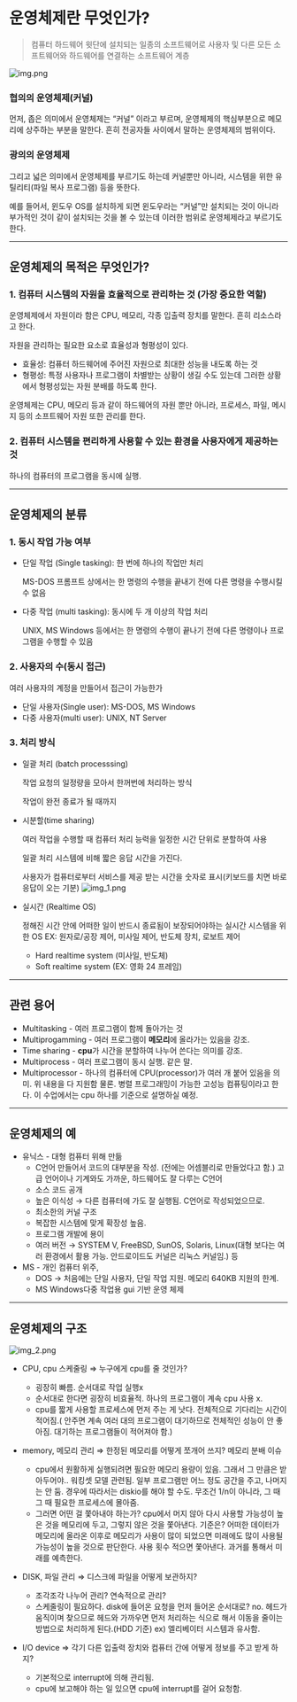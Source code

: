# 운영체제란 무엇인가?

> 컴퓨터 하드웨어 윗단에 설치되는 일종의 소프트웨어로 사용자 및 다른 모든 소프트웨어와 하드웨어를 연결하는 소프트웨어 계층

![img.png](img.png)
### 협의의 운영체제(커널)

먼저, 좁은 의미에서 운영체제는 “커널” 이라고 부르며, 운영체제의 핵심부분으로 메모리에 상주하는 부분을 말한다. 흔히 전공자들 사이에서 말하는 운영체제의 범위이다.

### 광의의 운영체제

그리고 넓은 의미에서 운영체제를 부르기도 하는데 커널뿐만 아니라, 시스템을 위한 유틸리티(파일 복사 프로그램) 등을 뜻한다.

예를 들어서, 윈도우 OS를 설치하게 되면 윈도우라는 “커널”만 설치되는 것이 아니라 부가적인 것이 같이 설치되는 것을 볼 수 있는데 이러한 범위로 운영체제라고 부르기도 한다.

---

## 운영체제의 목적은 무엇인가?

### 1. 컴퓨터 시스템의 자원을 효율적으로 관리하는 것 (가장 중요한 역할)

운영체제에서 자원이라 함은 CPU, 메모리, 각종 입출력 장치를 말한다. 흔히 리소스라고 한다.

자원을 관리하는 필요한 요소로 효율성과 형평성이 있다.

- 효율성: 컴퓨터 하드웨어에 주어진 자원으로 최대한 성능을 내도록 하는 것
- 형평성: 특정 사용자나 프로그램이 차별받는 상황이 생길 수도 있는데 그러한 상황에서 형평성있는 자원 분배를 하도록 한다.

운영체제는 CPU, 메모리 등과 같이 하드웨어의 자원 뿐만 아니라, 프로세스, 파일, 메시지 등의 소프트웨어 자원 또한 관리를 한다.

### 2. 컴퓨터 시스템을 편리하게 사용할 수 있는 환경을 사용자에게 제공하는 것

하나의 컴퓨터의 프로그램을 동시에 실행.

---

## 운영체제의 분류
### 1. 동시 작업 가능 여부

- 단일 작업 (Single tasking): 한 번에 하나의 작업만 처리

  MS-DOS 프롬프트 상에서는 한 명령의 수행을 끝내기 전에 다른 명령을 수행시킬수 없음

- 다중 작업 (multi tasking): 동시에 두 개 이상의 작업 처리

  UNIX, MS Windows 등에서는 한 명령의 수행이 끝나기 전에 다른 명령이나 프로그램을 수행할 수 있음


### 2. 사용자의 수(동시 접근)

여러 사용자의 계정을 만들어서 접근이 가능한가

- 단일 사용자(Single user): MS-DOS, MS Windows
- 다중 사용자(multi user): UNIX, NT Server

### 3. 처리 방식

- 일괄 처리 (batch processsing)

  작업 요청의 일정량을 모아서 한꺼번에 처리하는 방식

  작업이 완전 종료가 될 때까지
- 시분할(time sharing)

    여러 작업을 수행할 때 컴퓨터 처리 능력을 일정한 시간 단위로 분할하여 사용

    일괄 처리 시스템에 비해 짧은 응답 시간을 가진다.

    사용자가 컴퓨터로부터 서비스를 제공 받는 시간을 숫자로 표시(키보드를 치면 바로 응답이 오는 기분)
    ![img_1.png](img_1.png)
- 실시간 (Realtime OS)

  정해진 시간 안에 어떠한 일이 반드시 종료됨이 보장되어야하는 실시간 시스템을 위한 OS
  EX: 원자로/공장 제어, 미사일 제어, 반도체 장치, 로보트 제어

    - Hard realtime system (미사일, 반도체)
    - Soft realtime system (EX: 영화 24 프레임)

---

## 관련 용어

- Multitasking - 여러 프로그램이 함께 돌아가는 것
- Multiprogamming - 여러 프로그램이 **메모리**에 올라가는 있음을 강조.
- Time sharing - **cpu**가 시간을 분할하여 나누어 쓴다는 의미를 강조.
- Multiprocess - 여러 프로그램이 동시 실행. 같은 말.
- Multiprocessor - 하나의 컴퓨터에 CPU(processor)가 여러 개 붙어 있음을 의미. 위 내용을 다 지원함 물론. 병렬 프로그래밍이 가능한 고성능 컴퓨팅이라고 한다. 이 수업에서는 cpu 하나를 기준으로 설명하실 예정.

---

## 운영체제의 예

- 유닉스 - 대형 컴퓨터 위해 만듦
    - C언어 만들어서 코드의 대부분을 작성. (전에는 어셈블리로 만들었다고 함.) 고급 언어이나 기계와도 가까운, 하드웨어도 잘 다루는 C언어
    - 소스 코드 공개
    - 높은 이식성 → 다른 컴퓨터에 가도 잘 실행됨. C언어로 작성되었으므로.
    - 최소한의 커널 구조
    - 복잡한 시스템에 맞게 확장성 높음.
    - 프로그램 개발에 용이
    - 여러 버전 → SYSTEM V, FreeBSD, SunOS, Solaris, Linux(대형 보다는 여러 환경에서 활용 가능. 안드로이드도 커널은 리눅스 커널임.) 등
- MS - 개인 컴퓨터 위주,
    - DOS → 처음에는 단일 사용자, 단일 작업 지원. 메모리 640KB 지원의 한계.
    - MS Windows다중 작업용 gui 기반 운영 체제

---

## 운영체제의 구조

![img_2.png](img_2.png)

- CPU, cpu 스케줄링 ⇒ 누구에게 cpu를 줄 것인가?
    - 굉장히 빠름. 순서대로 작업 실행x
    - 순서대로 한다면 굉장히 비효율적. 하나의 프로그램이 계속 cpu 사용 x.
    - cpu를 짧게 사용할 프로세스에 먼저 주는 게 낫다. 전체적으로 기다리는 시간이 적어짐.( 안주면 계속 여러 대의 프로그램이 대기하므로 전체적인 성능이 안 좋아짐. 대기하는 프로그램들이 적어져야 함.)

- memory, 메모리 관리 ⇒ 한정된 메모리를 어떻게 쪼개어 쓰지? 메모리 분배 이슈
    - cpu에서 원활하게 실행되려면 필요한 메모리 용량이 있음. 그래서 그 만큼은 받아두어야.. 워킹셋 모델 관련됨. 일부 프로그램만 어느 정도 공간을 주고, 나머지는 안 둠. 경우에 따라서는 diskio를 해야 할 수도. 무조건 1/n이 아니라, 그 때 그 때 필요한 프로세스에 몰아줌.
    - 그러면 어떤 걸 쫓아내야 하는가? cpu에서 머지 않아 다시 사용할 가능성이 높은 것을 메모리에 두고, 그렇지 않은 것을 쫓아낸다. 기준은? 어떠한 데이터가 메모리에 올라온 이후로 메모리가 사용이 많이 되었으면 미래에도 많이 사용될 가능성이 높을 것으로 판단한다. 사용 횟수 적으면 쫓아낸다. 과거를 통해서 미래를 예측한다.

- DISK, 파일 관리 ⇒ 디스크에 파일을 어떻게 보관하지?
    - 조각조각 나누어 관리? 연속적으로 관리?
    - 스케줄링이 필요하다. disk에 들어온 요청을 먼저 들어온 순서대로? no. 헤드가 움직이며 찾으므로 헤드와 가까우면 먼저 처리하는 식으로 해서 이동을 줄이는 방법으로 처리하게 된다.(HDD 기준) ex) 엘리베이터 시스템과 유사함.

- I/O device ⇒ 각기 다른 입출력 장치와 컴퓨터 간에 어떻게 정보를 주고 받게 하지?
    - 기본적으로 interrupt에 의해 관리됨.
    - cpu에 보고해야 하는 일 있으면 cpu에 interrupt를 걸어 요청함.